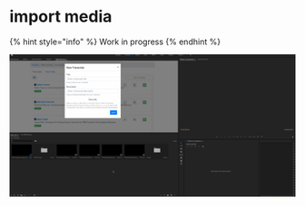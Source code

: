 # import media

{% hint style="info" %}
Work in progress
{% endhint %}

![](../.gitbook/assets/pick-a-file.gif)

